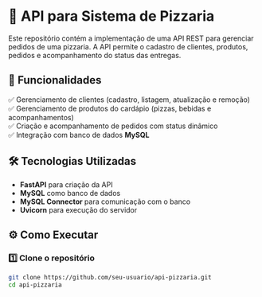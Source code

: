 # 🍕 API para Sistema de Pizzaria  

Este repositório contém a implementação de uma API REST para gerenciar pedidos de uma pizzaria. A API permite o cadastro de clientes, produtos, pedidos e acompanhamento do status das entregas.  

## 🚀 Funcionalidades  
✅ Gerenciamento de clientes (cadastro, listagem, atualização e remoção)  
✅ Gerenciamento de produtos do cardápio (pizzas, bebidas e acompanhamentos)  
✅ Criação e acompanhamento de pedidos com status dinâmico  
✅ Integração com banco de dados **MySQL**  

## 🛠️ Tecnologias Utilizadas  
- **FastAPI** para criação da API  
- **MySQL** como banco de dados  
- **MySQL Connector** para comunicação com o banco  
- **Uvicorn** para execução do servidor  

## ⚙️ Como Executar  

### 1️⃣ Clone o repositório  
```bash
git clone https://github.com/seu-usuario/api-pizzaria.git
cd api-pizzaria
